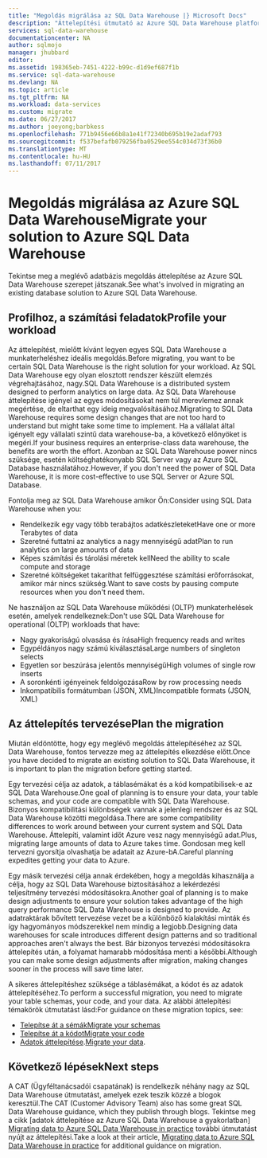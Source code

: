 ```yaml
---
title: "Megoldás migrálása az SQL Data Warehouse |} Microsoft Docs"
description: "Áttelepítési útmutató az Azure SQL Data Warehouse platform, hogy a megoldás."
services: sql-data-warehouse
documentationcenter: NA
author: sqlmojo
manager: jhubbard
editor: 
ms.assetid: 198365eb-7451-4222-b99c-d1d9ef687f1b
ms.service: sql-data-warehouse
ms.devlang: NA
ms.topic: article
ms.tgt_pltfrm: NA
ms.workload: data-services
ms.custom: migrate
ms.date: 06/27/2017
ms.author: joeyong;barbkess
ms.openlocfilehash: 771b9456e66b8a1e41f72340b695b19e2adaf793
ms.sourcegitcommit: f537befafb079256fba0529ee554c034d73f36b0
ms.translationtype: MT
ms.contentlocale: hu-HU
ms.lasthandoff: 07/11/2017
---
```

# <a name="migrate-your-solution-to-azure-sql-data-warehouse"></a><span data-ttu-id="4f1e3-103">Megoldás migrálása az Azure SQL Data Warehouse</span><span class="sxs-lookup"><span data-stu-id="4f1e3-103">Migrate your solution to Azure SQL Data Warehouse</span></span>
<span data-ttu-id="4f1e3-104">Tekintse meg a meglévő adatbázis megoldás áttelepítése az Azure SQL Data Warehouse szerepet játszanak.</span><span class="sxs-lookup"><span data-stu-id="4f1e3-104">See what's involved in migrating an existing database solution to Azure SQL Data Warehouse.</span></span> 

## <a name="profile-your-workload"></a><span data-ttu-id="4f1e3-105">Profilhoz, a számítási feladatok</span><span class="sxs-lookup"><span data-stu-id="4f1e3-105">Profile your workload</span></span>
<span data-ttu-id="4f1e3-106">Az áttelepítést, mielőtt kívánt legyen egyes SQL Data Warehouse a munkaterheléshez ideális megoldás.</span><span class="sxs-lookup"><span data-stu-id="4f1e3-106">Before migrating, you want to be certain SQL Data Warehouse is the right solution for your workload.</span></span> <span data-ttu-id="4f1e3-107">Az SQL Data Warehouse egy olyan elosztott rendszer készült elemzés végrehajtásához, nagy.</span><span class="sxs-lookup"><span data-stu-id="4f1e3-107">SQL Data Warehouse is a distributed system designed to perform analytics on large data.</span></span>  <span data-ttu-id="4f1e3-108">Az SQL Data Warehouse áttelepítése igényel az egyes módosításokat nem túl merevlemez annak megértése, de eltarthat egy ideig megvalósításához.</span><span class="sxs-lookup"><span data-stu-id="4f1e3-108">Migrating to SQL Data Warehouse requires some design changes that are not too hard to understand but might take some time to implement.</span></span> <span data-ttu-id="4f1e3-109">Ha a vállalat által igényelt egy vállalati szintű data warehouse-ba, a következő előnyöket is megéri.</span><span class="sxs-lookup"><span data-stu-id="4f1e3-109">If your business requires an enterprise-class data warehouse, the benefits are worth the effort.</span></span> <span data-ttu-id="4f1e3-110">Azonban az SQL Data Warehouse power nincs szüksége, esetén költséghatékonyabb SQL Server vagy az Azure SQL Database használatához.</span><span class="sxs-lookup"><span data-stu-id="4f1e3-110">However, if you don't need the power of SQL Data Warehouse, it is more cost-effective to use SQL Server or Azure SQL Database.</span></span>

<span data-ttu-id="4f1e3-111">Fontolja meg az SQL Data Warehouse amikor Ön:</span><span class="sxs-lookup"><span data-stu-id="4f1e3-111">Consider using SQL Data Warehouse when you:</span></span>
- <span data-ttu-id="4f1e3-112">Rendelkezik egy vagy több terabájtos adatkészleteket</span><span class="sxs-lookup"><span data-stu-id="4f1e3-112">Have one or more Terabytes of data</span></span>
- <span data-ttu-id="4f1e3-113">Szeretné futtatni az analytics a nagy mennyiségű adat</span><span class="sxs-lookup"><span data-stu-id="4f1e3-113">Plan to run analytics on large amounts of data</span></span>
- <span data-ttu-id="4f1e3-114">Képes számítási és tárolási méretek kell</span><span class="sxs-lookup"><span data-stu-id="4f1e3-114">Need the ability to scale compute and storage</span></span> 
- <span data-ttu-id="4f1e3-115">Szeretné költségeket takaríthat felfüggesztése számítási erőforrásokat, amikor már nincs szükség.</span><span class="sxs-lookup"><span data-stu-id="4f1e3-115">Want to save costs by pausing compute resources when you don't need them.</span></span>

<span data-ttu-id="4f1e3-116">Ne használjon az SQL Data Warehouse működési (OLTP) munkaterhelések esetén, amelyek rendelkeznek:</span><span class="sxs-lookup"><span data-stu-id="4f1e3-116">Don't use SQL Data Warehouse for operational (OLTP) workloads that have:</span></span>
- <span data-ttu-id="4f1e3-117">Nagy gyakoriságú olvasása és írása</span><span class="sxs-lookup"><span data-stu-id="4f1e3-117">High frequency reads and writes</span></span>
- <span data-ttu-id="4f1e3-118">Egypéldányos nagy számú kiválasztása</span><span class="sxs-lookup"><span data-stu-id="4f1e3-118">Large numbers of singleton selects</span></span>
- <span data-ttu-id="4f1e3-119">Egyetlen sor beszúrása jelentős mennyiségű</span><span class="sxs-lookup"><span data-stu-id="4f1e3-119">High volumes of single row inserts</span></span>
- <span data-ttu-id="4f1e3-120">A soronkénti igényeinek feldolgozása</span><span class="sxs-lookup"><span data-stu-id="4f1e3-120">Row by row processing needs</span></span>
- <span data-ttu-id="4f1e3-121">Inkompatibilis formátumban (JSON, XML)</span><span class="sxs-lookup"><span data-stu-id="4f1e3-121">Incompatible formats (JSON, XML)</span></span>


## <a name="plan-the-migration"></a><span data-ttu-id="4f1e3-122">Az áttelepítés tervezése</span><span class="sxs-lookup"><span data-stu-id="4f1e3-122">Plan the migration</span></span>

<span data-ttu-id="4f1e3-123">Miután eldöntötte, hogy egy meglévő megoldás áttelepítéséhez az SQL Data Warehouse, fontos tervezze meg az áttelepítés elkezdése előtt.</span><span class="sxs-lookup"><span data-stu-id="4f1e3-123">Once you have decided to migrate an existing solution to SQL Data Warehouse, it is important to plan the migration before getting started.</span></span> 

<span data-ttu-id="4f1e3-124">Egy tervezési célja az adatok, a táblasémákat és a kód kompatibilisek-e az SQL Data Warehouse.</span><span class="sxs-lookup"><span data-stu-id="4f1e3-124">One goal of planning is to ensure your data, your table schemas, and your code are compatible with SQL Data Warehouse.</span></span> <span data-ttu-id="4f1e3-125">Bizonyos kompatibilitási különbségek vannak a jelenlegi rendszer és az SQL Data Warehouse közötti megoldása.</span><span class="sxs-lookup"><span data-stu-id="4f1e3-125">There are some compatibility differences to work around between your current system and SQL Data Warehouse.</span></span> <span data-ttu-id="4f1e3-126">Áttelepíti, valamint időt Azure vesz nagy mennyiségű adat.</span><span class="sxs-lookup"><span data-stu-id="4f1e3-126">Plus, migrating large amounts of data to Azure takes time.</span></span> <span data-ttu-id="4f1e3-127">Gondosan meg kell tervezni gyorsítja olvashatja be adatait az Azure-bA.</span><span class="sxs-lookup"><span data-stu-id="4f1e3-127">Careful planning expedites getting your data to Azure.</span></span> 

<span data-ttu-id="4f1e3-128">Egy másik tervezési célja annak érdekében, hogy a megoldás kihasználja a célja, hogy az SQL Data Warehouse biztosításához a lekérdezési teljesítmény tervezési módosításokra.</span><span class="sxs-lookup"><span data-stu-id="4f1e3-128">Another goal of planning is to make design adjustments to ensure your solution takes advantage of the high query performance SQL Data Warehouse is designed to provide.</span></span> <span data-ttu-id="4f1e3-129">Az adatraktárak bővített tervezése vezet be a különböző kialakítási minták és így hagyományos módszerekkel nem mindig a legjobb.</span><span class="sxs-lookup"><span data-stu-id="4f1e3-129">Designing data warehouses for scale introduces different design patterns and so traditional approaches aren't always the best.</span></span> <span data-ttu-id="4f1e3-130">Bár bizonyos tervezési módosításokra áttelepítés után, a folyamat hamarabb módosítása menti a későbbi.</span><span class="sxs-lookup"><span data-stu-id="4f1e3-130">Although you can make some design adjustments after migration, making changes sooner in the process will save time later.</span></span>

<span data-ttu-id="4f1e3-131">A sikeres áttelepítéshez szüksége a táblasémákat, a kódot és az adatok áttelepítéséhez.</span><span class="sxs-lookup"><span data-stu-id="4f1e3-131">To perform a successful migration, you need to migrate your table schemas, your code, and your data.</span></span> <span data-ttu-id="4f1e3-132">Az alábbi áttelepítési témakörök útmutatást lásd:</span><span class="sxs-lookup"><span data-stu-id="4f1e3-132">For guidance on these migration topics, see:</span></span>

-  [<span data-ttu-id="4f1e3-133">Telepítse át a sémák</span><span class="sxs-lookup"><span data-stu-id="4f1e3-133">Migrate your schemas</span></span>](sql-data-warehouse-migrate-schema.md)
-  [<span data-ttu-id="4f1e3-134">Telepítse át a kódot</span><span class="sxs-lookup"><span data-stu-id="4f1e3-134">Migrate your code</span></span>](sql-data-warehouse-migrate-code.md)
-  <span data-ttu-id="4f1e3-135">[Adatok áttelepítése](sql-data-warehouse-migrate-data.md).</span><span class="sxs-lookup"><span data-stu-id="4f1e3-135">[Migrate your data](sql-data-warehouse-migrate-data.md).</span></span> 

<!--
## Perform the migration


## Deploy the solution


## Validate the migration

-->

## <a name="next-steps"></a><span data-ttu-id="4f1e3-136">Következő lépések</span><span class="sxs-lookup"><span data-stu-id="4f1e3-136">Next steps</span></span>
<span data-ttu-id="4f1e3-137">A CAT (Ügyféltanácsadói csapatának) is rendelkezik néhány nagy az SQL Data Warehouse útmutatást, amelyek ezek teszik közzé a blogok keresztül.</span><span class="sxs-lookup"><span data-stu-id="4f1e3-137">The CAT (Customer Advisory Team) also has some great SQL Data Warehouse guidance, which they publish through blogs.</span></span>  <span data-ttu-id="4f1e3-138">Tekintse meg a cikk [adatok áttelepítése az Azure SQL Data Warehouse a gyakorlatban] [ Migrating data to Azure SQL Data Warehouse in practice] további útmutatást nyújt az áttelepítési.</span><span class="sxs-lookup"><span data-stu-id="4f1e3-138">Take a look at their article, [Migrating data to Azure SQL Data Warehouse in practice][Migrating data to Azure SQL Data Warehouse in practice] for additional guidance on migration.</span></span>

<!--Image references-->

<!--Article references-->

<!--MSDN references-->

<!--Other Web references-->
[Migrating data to Azure SQL Data Warehouse in practice]: https://blogs.msdn.microsoft.com/sqlcat/2016/08/18/migrating-data-to-azure-sql-data-warehouse-in-practice/
